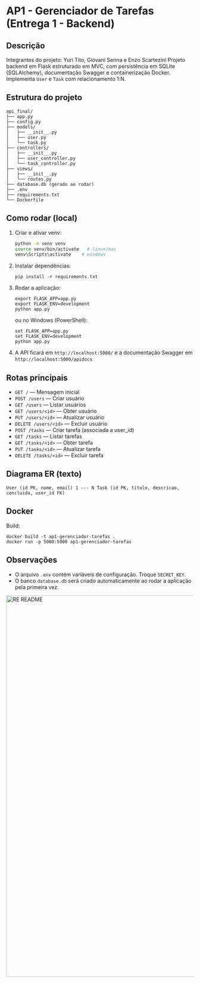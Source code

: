 # AP1 - Gerenciador de Tarefas (Entrega 1 - Backend)

## Descrição
Integrantes do projeto: Yuri Tito, Giovani Senna e  Enzo Scartezini
Projeto backend em Flask estruturado em MVC, com persistência em SQLite (SQLAlchemy), documentação Swagger e containerização Docker. Implementa `User` e `Task` com relacionamento 1:N.

## Estrutura do projeto
```
api_final/
├── app.py
├── config.py
├── models/
│   ├── __init__.py
│   ├── user.py
│   └── task.py
├── controllers/
│   ├── __init__.py
│   ├── user_controller.py
│   └── task_controller.py
├── views/
│   ├── __init__.py
│   └── routes.py
├── database.db (gerado ao rodar)
├── .env
├── requirements.txt
└── Dockerfile
```

## Como rodar (local)
1. Criar e ativar venv:
   ```bash
   python -m venv venv
   source venv/bin/activate   # linux/mac
   venv\Scripts\activate    # windows
   ```
2. Instalar dependências:
   ```
   pip install -r requirements.txt
   ```
3. Rodar a aplicação:
   ```
   export FLASK_APP=app.py
   export FLASK_ENV=development
   python app.py
   ```
   ou no Windows (PowerShell):
   ```
   set FLASK_APP=app.py
   set FLASK_ENV=development
   python app.py
   ```
4. A API ficará em `http://localhost:5000/` e a documentação Swagger em `http://localhost:5000/apidocs`

## Rotas principais
- `GET /` — Mensagem inicial
- `POST /users` — Criar usuário
- `GET /users` — Listar usuários
- `GET /users/<id>` — Obter usuário
- `PUT /users/<id>` — Atualizar usuário
- `DELETE /users/<id>` — Excluir usuário
- `POST /tasks` — Criar tarefa (associada a user_id)
- `GET /tasks` — Listar tarefas
- `GET /tasks/<id>` — Obter tarefa
- `PUT /tasks/<id>` — Atualizar tarefa
- `DELETE /tasks/<id>` — Excluir tarefa

## Diagrama ER (texto)
```
User (id PK, nome, email) 1 --- N Task (id PK, titulo, descricao, concluida, user_id FK)
```

## Docker
Build:
```
docker build -t ap1-gerenciador-tarefas .
docker run -p 5000:5000 ap1-gerenciador-tarefas
```

## Observações
- O arquivo `.env` contém variáveis de configuração. Troque `SECRET_KEY`.
- O banco `database.db` será criado automaticamente ao rodar a aplicação pela primeira vez.







<img width="1536" height="1024" alt="RE README" src="https://github.com/user-attachments/assets/599d7501-a7ab-49f0-a7d7-89070d83dfcb" />

